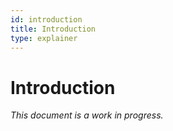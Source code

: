 ```yaml
---
id: introduction
title: Introduction
type: explainer
---
```


# Introduction

 _This document is a work in progress._
